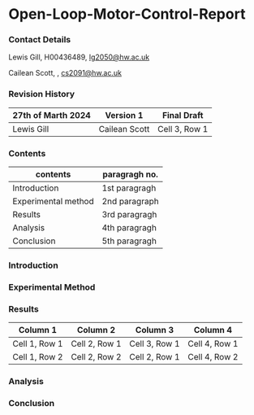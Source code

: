 # Open-Loop-Motor-Control-Report
### Contact Details
Lewis Gill, H00436489, lg2050@hw.ac.uk 

Cailean Scott, , cs2091@hw.ac.uk

### Revision History

| 27th of Marth 2024 | Version 1     | Final Draft   |              
| -------------      | ------------- | ------------- | 
| Lewis Gill         | Cailean Scott | Cell 3, Row 1 | 
### Contents

| contents            | paragragh no. |          
| -------------       | ------------- |
| Introduction        | 1st paragragh | 
| Experimental method | 2nd paragraph |
| Results             | 3rd paragragh |
| Analysis            | 4th paragragh |
| Conclusion          | 5th paragragh |
### Introduction

### Experimental Method

### Results 
| Column 1      | Column 2      | Column 3      | Column 4      |             
| ------------- | ------------- | ------------- | ------------- |
| Cell 1, Row 1 | Cell 2, Row 1 | Cell 3, Row 1 | Cell 4, Row 1 |
| Cell 1, Row 2 | Cell 2, Row 2 | Cell 2, Row 1 | Cell 4, Row 2 |
### Analysis

### Conclusion
